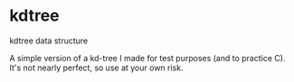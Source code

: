 # kdtree
kdtree data structure

A simple version of a kd-tree I made for test purposes (and to practice C). It's not nearly perfect, so use at your own risk.
